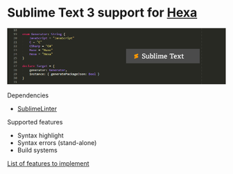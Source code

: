 # Sublime Text 3 support for [Hexa](https://github.com/hexalang)

![Screenshot](screenshot.png?raw=true)

Dependencies

- [SublimeLinter](http://www.sublimelinter.com/en/stable/installation.html)

Supported features

- Syntax highlight
- Syntax errors (stand-alone)
- Build systems

[List of features to implement](TODO.md)
